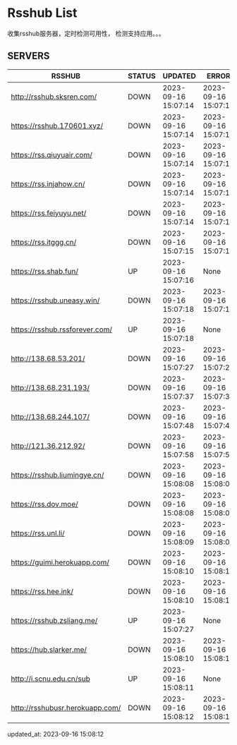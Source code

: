 # Rsshub List

收集rsshub服务器，定时检测可用性， 检测支持应用。。。


## SERVERS

|  RSSHUB   | STATUS  | UPDATED  | ERROR  | TWITTER |  
|  ----  | ----  | ----  | ----  | ---- |  
| http://rsshub.sksren.com/ | DOWN | 2023-09-16 15:07:14 | 2023-09-16 15:07:14 |  
| https://rsshub.170601.xyz/ | DOWN | 2023-09-16 15:07:14 | 2023-09-16 15:07:14 |  
| https://rss.qiuyuair.com/ | DOWN | 2023-09-16 15:07:14 | 2023-09-16 15:07:14 |  
| https://rss.injahow.cn/ | DOWN | 2023-09-16 15:07:14 | 2023-09-16 15:07:14 |  
| https://rss.feiyuyu.net/ | DOWN | 2023-09-16 15:07:14 | 2023-09-16 15:07:14 |  
| https://rss.itggg.cn/ | DOWN | 2023-09-16 15:07:15 | 2023-09-16 15:07:15 |  
| https://rss.shab.fun/ | UP | 2023-09-16 15:07:16 | None ||  
| https://rsshub.uneasy.win/ | DOWN | 2023-09-16 15:07:18 | 2023-09-16 15:07:18 |  
| https://rsshub.rssforever.com/ | UP | 2023-09-16 15:07:18 | None ||  
| http://138.68.53.201/ | DOWN | 2023-09-16 15:07:27 | 2023-09-16 15:07:27 |  
| http://138.68.231.193/ | DOWN | 2023-09-16 15:07:37 | 2023-09-16 15:07:37 |  
| http://138.68.244.107/ | DOWN | 2023-09-16 15:07:48 | 2023-09-16 15:07:48 |  
| http://121.36.212.92/ | DOWN | 2023-09-16 15:07:58 | 2023-09-16 15:07:58 |  
| https://rsshub.liumingye.cn/ | DOWN | 2023-09-16 15:08:08 | 2023-09-16 15:08:08 |  
| https://rss.dov.moe/ | DOWN | 2023-09-16 15:08:08 | 2023-09-16 15:08:08 |  
| https://rss.unl.li/ | DOWN | 2023-09-16 15:08:09 | 2023-09-16 15:08:09 |  
| https://guimi.herokuapp.com/ | DOWN | 2023-09-16 15:08:10 | 2023-09-16 15:08:10 |  
| https://rss.hee.ink/ | DOWN | 2023-09-16 15:08:10 | 2023-09-16 15:08:10 |  
| https://rsshub.zsliang.me/ | UP | 2023-09-16 15:07:27 | None |OK|  
| https://hub.slarker.me/ | DOWN | 2023-09-16 15:08:10 | 2023-09-16 15:08:10 |  
| http://i.scnu.edu.cn/sub | UP | 2023-09-16 15:08:11 | None ||  
| http://rsshubusr.herokuapp.com/ | DOWN | 2023-09-16 15:08:12 | 2023-09-16 15:08:12 |  
  

updated_at: 2023-09-16 15:08:12  
